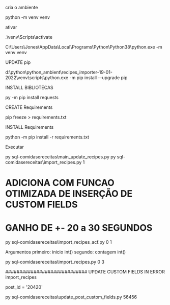 
cria o ambiente

python -m venv venv

ativar

.\venv\Scripts\activate

C:\Users\Jones\AppData\Local\Programs\Python\Python38\python.exe -m venv venv


UPDATE pip

d:\python\python_ambient\recipes_importer-19-01-2022\venv\scripts\python.exe -m pip install --upgrade pip

INSTALL BIBLIOTECAS

py -m pip install requests

CREATE Requirements

pip freeze > requirements.txt



INSTALL Requirements

python -m pip install -r requirements.txt




Executar 

py sql-comidasereceitas\main_update_recipes.py
py sql-comidasereceitas\import_recipes.py 1


# ADICIONA COM FUNCAO OTIMIZADA DE INSERÇÃO DE CUSTOM FIELDS
# GANHO DE +- 20 a 30 SEGUNDOS

py sql-comidasereceitas\import_recipes_acf.py 0 1

Argumentos 
primeiro: inicio int()
segundo: contagem int()

py sql-comidasereceitas\import_recipes.py 0 3


#############################
UPDATE CUSTOM FIELDS IN ERROR import_recipes

post_id = '20420'

py sql-comidasereceitas\update_post_custom_fields.py 56456

